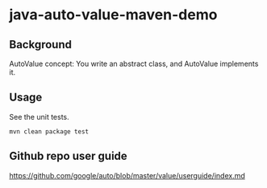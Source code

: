 # java-auto-value-maven-demo

## Background

AutoValue concept: You write an abstract class, and AutoValue implements it.

## Usage

See the unit tests.

```
mvn clean package test
```

## Github repo user guide

https://github.com/google/auto/blob/master/value/userguide/index.md